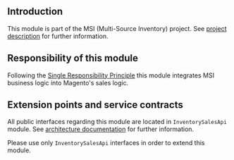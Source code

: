 ## Introduction

This module is part of the MSI (Multi-Source Inventory) project. See 
[project description](https://devdocs.magento.com/guides/v2.3/inventory/index.html) 
for further information.

## Responsibility of this module

Following the [Single Responsibility Principle](https://en.wikipedia.org/wiki/Single_responsibility_principle)
this module integrates MSI business logic into Magento's sales logic.

## Extension points and service contracts

All public interfaces regarding this module are located in `InventorySalesApi` module. See 
[architecture documentation](https://devdocs.magento.com/guides/v2.3/inventory/architecture.html) 
for further information. 

Please use only `InventorySalesApi` interfaces in order to extend this module.
